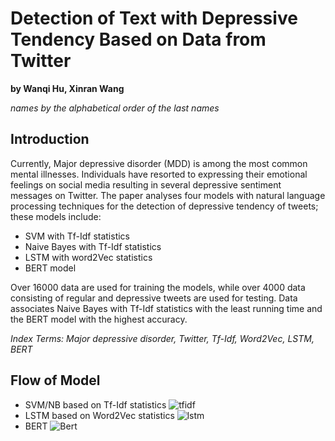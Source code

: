 # Detection of Text with Depressive Tendency Based on Data from Twitter
**by Wanqi Hu, Xinran Wang**

*names by the alphabetical order of the last names*

## Introduction

  Currently, Major depressive disorder (MDD) is among the most common mental illnesses. Individuals have resorted to expressing their emotional feelings on social media
resulting in several depressive sentiment messages on Twitter. The paper analyses four models with natural language processing techniques for the detection of depressive tendency of tweets; these models include: 
* SVM with Tf-Idf statistics
* Naive Bayes with Tf-Idf statistics
* LSTM with word2Vec statistics
* BERT model

Over 16000 data are used for training the models, while over 4000 data consisting of regular and depressive tweets are used for testing. Data associates Naive Bayes with Tf-Idf statistics with the least running time and the BERT model with the highest accuracy. 

*Index Terms: Major depressive disorder, Twitter, Tf-Idf, Word2Vec, LSTM, BERT*

## Flow of Model

* SVM/NB based on Tf-Idf statistics ![tfidf](https://github.com/Wanqi9Hu/Detection-of-Text-with-Depressive-Tendency-Based-on-Data-from-Twitter/blob/main/Flow/tfidf_flow.png)
* LSTM based on Word2Vec statistics ![lstm](https://github.com/Wanqi9Hu/Detection-of-Text-with-Depressive-Tendency-Based-on-Data-from-Twitter/blob/main/Flow/tfidf_flow.png)
* BERT ![Bert](https://github.com/Wanqi9Hu/Detection-of-Text-with-Depressive-Tendency-Based-on-Data-from-Twitter/blob/main/Flow/bert_flow.png)
